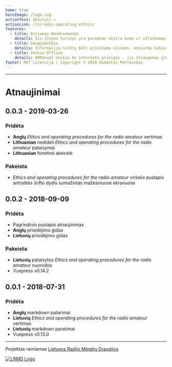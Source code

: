 ```yaml
---
home: true
heroImage: /logo.svg
actionText: Skaityti →
actionLink: /lt/radio-operating-ethics/
features:
  - title: Kuriamas Bendruomenės
    details: Šio žinyno turinys yra paremtas atviru kodu ir išlaikomas bendruomenės. Bet kas gali prisidėti prie projekto vystymo. Ne veltui projekto pavadinimas skamba kaip Our Manual!
  - title: Daugiakalbis
    details: Informacija turėtų būti prieinama visiems, nesvarbu kokia kalba jie kalba. Jeigu ARManual nėra išversta į Jūsų kalbą, padėkite savo bendruomenei jį išversti.
  - title: Veikia Offline
    details: ARManual veikia be interneto prieigos - jis išsaugomas įrenginyje ir atsinaujina atsiradus naujam turiniui. Jeigu apsilankysite šiame puslapyje per mobiliojo įrenginio naršyklę, galėsite net įsirašyti ARManual kaip programėlę!
footer: MIT Licencija | Copyright © 2018 Domantas Petrauskas
---
```


---

# Atnaujinimai

## 0.0.3 - 2019-03-26

### Pridėta

- **Anglų** _Ethics and operating procedures for the radio amateur_ vertimas
- **Lithuanian** nedideli _Ethics and operating procedures for the radio amateur_ pataisymai
- **Lithuanian** fonetinė abėcėlė

### Pakeista

- _Ethics and operating procedures for the radio amateur_ viršelio puslapio antraštės šrifto dydis sumažintas mažesniuose ekranuose

## 0.0.2 - 2018-09-09

### Pridėta

- Pagrindinio puslapio atnaujinimas
- **Anglų** prisidėjimo gidas
- **Lietuvių** prisidėjimo gidas

### Pakeista

- **Lietuvių** pataisytos _Ethics and operating procedures for the radio amateur_ nuorodos
- Vuepress v0.14.2

## 0.0.1 - 2018-07-31

### Pridėta

- **Anglų** markdown patarimai
- **Lietuvių** _Ethics and operating procedures for the radio amateur_ vertimas
- **Lietuvių** markdown paratimai
- Vuepress v0.13.0

---

Projektas remiamas [Lietuvos Radijo Mėgėjų Draugijos](http://lrmd.lt/)

[![LRMD Logo](/lrmd.svg)](http://lrmd.lt)

<ClientOnly>
  <BackgroundConfetti id="confetti" />
</ClientOnly>
